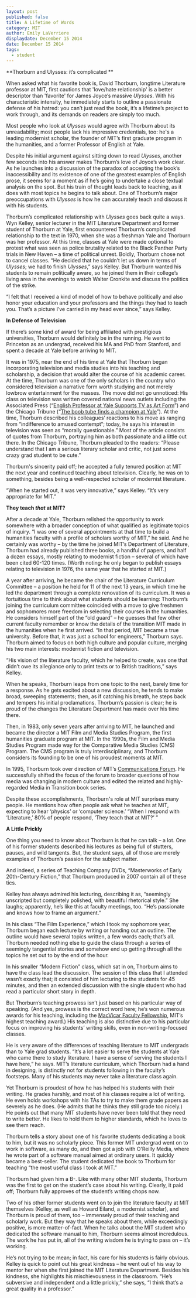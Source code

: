 ```yaml
---
layout: post
published: false
title: A Lifetime of Words
category: MIT
author: Emily LaVerriere
displaydate: December 15 2014
date: December 15 2014
tags: 
  - student
---
```


**Thorburn and Ulysses: it’s complicated **

When asked what his favorite book is, David Thorburn, longtime Literature professor at MIT, first cautions that 'love/hate relationship' is a better descriptor than 'favorite' for James Joyce’s massive _Ulysses_. With his characteristic intensity, he immediately starts to outline a passionate defense of his hatred: you can’t just read the book, it’s a lifetime’s project to work through, and its demands on readers are simply too much.

Most people who look at _Ulysses_ would agree with Thorburn about its unreadability; most people lack his impressive credentials, too: he's a leading modernist scholar, the founder of MIT’s first graduate program in the humanities, and a former Professor of English at Yale. 

Despite his initial argument against sitting down to read _Ulysses_, another few seconds into his answer makes Thorburn’s love of Joyce’s work clear. As he launches into a discussion of the paradox of accepting the book’s inaccessibility and its existence of one of the greatest examples of English prose, it seems for a moment as if he’s going to undertake a close textual analysis on the spot. But his train of thought leads back to teaching, as it does with most topics he begins to talk about. One of Thorburn’s major preoccupations with _Ulysses_ is how he can accurately teach and discuss it with his students.

Thorburn’s complicated relationship with _Ulysses_ goes back quite a ways. Wyn Kelley, senior lecturer in the MIT Literature Department and former student of Thorburn at Yale, first encountered Thorburn’s complicated relationship to the text in 1970, when she was a freshman Yale and Thorburn was her professor. At this time, classes at Yale were made optional to protest what was seen as police brutality related to the Black Panther Party trials in New Haven – a time of political unrest. Boldly, Thorburn chose not to cancel classes. “He decided that he couldn’t let us down in terms of _Ulysses_; we had to finish _Ulysses_,” says Kelley. But Thorburn wanted his students to remain politically aware, so he joined them in their college’s living area in the evenings to watch Walter Cronkite and discuss the politics of the strike.

“I felt that I received a kind of model of how to behave politically and also honor your education and your professors and the things they had to teach you. That’s a picture I’ve carried in my head ever since,” says Kelley.

**In Defense of Television**

If there’s some kind of award for being affiliated with prestigious universities, Thorburn would definitely be in the running. He went to Princeton as an undergrad, received his MA and PhD from Stanford, and spent a decade at Yale before arriving to MIT. 

It was in 1975, near the end of his time at Yale that Thorburn began incorporating television and media studies into his teaching and scholarship, a decision that would alter the course of his academic career. At the time, Thorburn was one of the only scholars in the country who considered television a narrative form worth studying and not merely lowbrow entertainment for the masses. The move did not go unnoticed: His class on television was written covered national news outlets including the Associated Press (“[English Professor at Yale Supports TV as Art Form](http://news.google.com/newspapers?nid=2209&dat=19760407&id=D58rAAAAIBAJ&sjid=S_wFAAAAIBAJ&pg=7138,1124215)”) and the Chicago Tribune (“[The boob tube finds a champion at Yale](http://archives.chicagotribune.com/1975/12/24/page/11/article/professor-defends-tv)”). At the time, Thorburn described his colleagues’ reactions to his move as ranging from “indifference to amused contempt“; today, he says his interest in television was seen as “morally questionable.” Most of the article consists of quotes from Thorburn, portraying him as both passionate and a little out there. In the Chicago Tribune, Thorburn pleaded to the readers: “Please understand that I am a serious literary scholar and critic, not just some crazy grad student to be cute.” 

Thorburn's sincerity paid off; he accepted a fully tenured position at MIT the next year and continued teaching about television. Clearly, he was on to something, besides being a well-respected scholar of modernist literature. 

“When he started out, it was very innovative,” says Kelley. “It’s very appropriate for MIT.”

**They teach _that_ at MIT?**

After a decade at Yale, Thorburn relished the opportunity to  work somewhere with a broader conception of what qualified as legitimate topics of inquiry. “I was one of several appointments at that time to build a humanities faculty with a profile of scholars worthy of MIT,” he said. And he certainly was worthy – by the time he joined MIT’s Department of Literature, Thorburn had already published three books, a handful of papers, and half a dozen essays, mostly relating to modernist fiction – several of which have been cited 60-120 times. (Worth noting: he only began to publish essays relating to television in 1976, the same year that he started at MIT.)

A year after arriving, he became the chair of the Literature Curriculum Committee – a position he held for 11 of the next 13 years, in which time he led the department through a complete renovation of its curriculum. It was a fortuitious time to think about what students should be learning: Thorburn’s joining the curriculum committee coincided with a move to give freshmen and sophomores more freedom in selecting their courses in the humanities. He considers himself part of the “old guard” – he guesses that few other current faculty remember or know the details of the transition MIT made in the humanities when he first arrived. “In that period, MIT became a true university. Before that, it was just a school for engineers,” Thorburn says. Thorburn aimed to focus on both high culture and popular culture, merging his two main interests: modernist fiction and television.

“His vision of the literature faculty, which he helped to create, was one that didn’t owe its allegiance only to print texts or to British traditions,” says Kelley. 

When he speaks, Thorburn leaps from one topic to the next, barely time for a response. As he gets excited about a new discussion, he tends to make broad, sweeping statements; then, as if catching his breath, he steps back and tempers his initial proclamations. Thorburn’s passion is clear; he is proud of the changes the Literature Department has made over his time there.

Then, in 1983, only seven years after arriving to MIT, he launched and became the director a MIT Film and Media Studies Program, the first humanities graduate program at MIT. In the 1990s, the Film and Media Studies Program made way for the Comparative Media Studies (CMS) Program. The CMS program is truly interdisciplinary, and Thorburn considers its founding to be one of his proudest moments at MIT.

In 1995, Thorburn took over direction of MIT’s [Communications Forum](http://web.mit.edu/comm-forum/index.html). He successfully shifted the focus of the forum to broader questions of how media was changing in modern culture and edited the related and highly-regarded Media in Transition book series. 

Despite these accomplishments, Thorburn's role at MIT surprises many people. He mentions how often people ask what he teaches at MIT, expecting to hear ‘physics’ or ‘computer science.’ “When I respond with ‘Literature,’ 80% of people respond, ‘They teach that at MIT?’ ” 

**A Little Prickly**

One thing you need to know about Thorburn is that he can talk – a lot. One of his former students described his lectures as being full of stutters, pauses, and wild tangents. But, the student says, all of those are merely examples of Thorburn’s passion for the subject matter. 

And indeed, a series of Teaching Company DVDs, “Masterworks of Early 20th-Century Fiction,” that Thorburn produced in 2007 contain all of these tics. 

Kelley has always admired his lecturing, describing it as, “seemingly unscripted but completely polished, with beautiful rhetorical style.” She laughs; apparently, he’s like this at faculty meetings, too. “He’s passionate and knows how to frame an argument.” 

In his class “The Film Experience,” which I took my sophomore year, Thorburn began each lecture by writing or handing out an outline. The outline would have several topics written, a few words each; that’s all. Thorburn needed nothing else to guide the class through a series of seemingly tangential stories and somehow end up getting through all the topics he set out to by the end of the hour. 

In his smaller “Modern Fiction” class, which sat in on, Thorburn aims to have the class lead the discussion. The session of this class that I attended wasn’t exactly that; it consisted of him lecturing to the students for 45 minutes, and then an extended discussion with the single student who had read a particular short story in depth. 

But Thorburn’s teaching prowess isn’t just based on his particular way of speaking. (And yes, prowess is the correct word here; he’s won numerous awards for his teaching, including the [MacVicar Faculty Fellowship](http://web.mit.edu/macvicar/), MIT’s highest teaching award.) His teaching is also distinctive due to his particular focus on improving his students’ writing skills, even in non-writing-focused classes.

He is very aware of the differences of teaching literature to MIT undergrads than to Yale grad students. “It’s a lot easier to serve the students at Yale who came there to study literature. I have a sense of serving the students I have here,” he says. MIT’s literature curriculum, which Thorburn had a hand in designing, is distinctly not for students following in the faculty’s footsteps. Many of his students may never take a literature class again. 

Yet Thorburn is proudest of how he has helped his students with their writing. He grades harshly, and most of his classes require a lot of writing. He even holds workshops with his TAs to try to make them grade papers as severely as he does. (He admits that he thinks they still grade too nicely.) He points out that many MIT students have never been told that they need to write better. He likes to hold them to higher standards, which he loves to see them reach. 

Thorburn tells a story about one of his favorite students dedicating a book to him, but it was no scholarly piece. This former MIT undergrad went on to work in software, as many do, and then got a job with O’Reilly Media, where he wrote part of a software manual aimed at ordinary users. It quickly became a best-seller. The student dedicated the book to Thorburn for teaching “the most useful class I took at MIT.”

Thorburn had given him a B-. Like with many other MIT students, Thorburn was the first to get on the student’s case about his writing. Clearly, it paid off; Thorburn fully approves of the student’s writing chops now.

Two of his other former students went on to join the literature faculty at MIT themselves (Kelley, as well as Howard Eiland, a modernist scholar), and Thorburn is proud of them, too – immensely proud of their teaching and scholarly work. But they way that he speaks about them, while exceedingly positive, is more matter-of-fact. When he talks about the MIT student who dedicated the software manual to him, Thorburn seems almost incredulous. The work he has put in, all of the writing wisdom he is trying to pass on – it’s working. 

He’s not trying to be mean; in fact, his care for his students is fairly obvious. Kelley is quick to point out his great kindness – he went out of his way to mentor her when she first joined the MIT Literature Department. Besides his kindness, she highlights his mischievousness in the classroom. “He’s subversive and independent and a little prickly,” she says, “I think that’s a great quality in a professor.” 